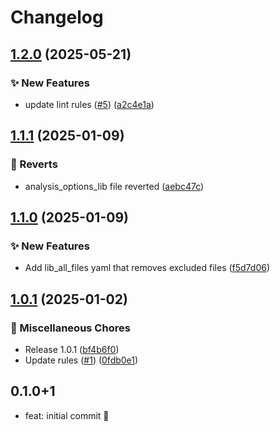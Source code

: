 # Changelog

## [1.2.0](https://github.com/ZebraDevs/zds_analysis/compare/v1.1.1...v1.2.0) (2025-05-21)


### ✨ New Features

* update lint rules ([#5](https://github.com/ZebraDevs/zds_analysis/issues/5)) ([a2c4e1a](https://github.com/ZebraDevs/zds_analysis/commit/a2c4e1a9f40509316d49a36ba0575bd4de900b90))

## [1.1.1](https://github.com/ZebraDevs/zds_analysis/compare/v1.1.0...v1.1.1) (2025-01-09)


### 👀 Reverts

* analysis_options_lib file reverted ([aebc47c](https://github.com/ZebraDevs/zds_analysis/commit/aebc47c7d22093298f40bf85cdbe43aa3ad261cd))

## [1.1.0](https://github.com/ZebraDevs/zds_analysis/compare/v1.0.1...v1.1.0) (2025-01-09)


### ✨ New Features

* Add lib_all_files yaml that removes excluded files ([f5d7d06](https://github.com/ZebraDevs/zds_analysis/commit/f5d7d0636b86dcf100df160d2b8e5d2d4ef12ea2))

## [1.0.1](https://github.com/ZebraDevs/zds_analysis/compare/v1.0.0...v1.0.1) (2025-01-02)


### 🧹 Miscellaneous Chores

* Release 1.0.1 ([bf4b6f0](https://github.com/ZebraDevs/zds_analysis/commit/bf4b6f09c91847d3f7736d32251eddf501f8d721))
* Update rules ([#1](https://github.com/ZebraDevs/zds_analysis/issues/1)) ([0fdb0e1](https://github.com/ZebraDevs/zds_analysis/commit/0fdb0e110494381b5792c7a20c4fca691f66ff03))

## 0.1.0+1

- feat: initial commit 🎉
